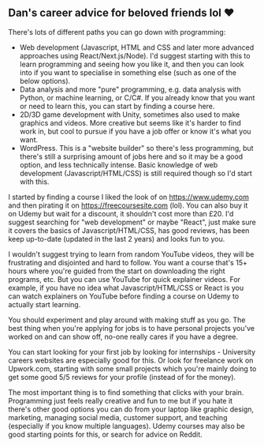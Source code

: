 ## Dan's career advice for beloved friends lol ❤️

There's lots of different paths you can go down with programming:

- Web development (Javascript, HTML and CSS and later more advanced approaches using React/Next.js/Node). I'd suggest starting with this to learn programming and seeing how you like it, and then you can look into if you want to specialise in something else (such as one of the below options).
- Data analysis and more "pure" programming, e.g. data analysis with Python, or machine learning, or C/C#. If you already know that you want or need to learn this, you can start by finding a course here.
- 2D/3D game development with Unity, sometimes also used to make graphics and videos. More creative but seems like it's harder to find work in, but cool to pursue if you have a job offer or know it's what you want.
- WordPress. This is a "website builder" so there's less programming, but there's still a surprising amount of jobs here and so it may be a good option, and less technically intense. Basic knowledge of web development (Javascript/HTML/CSS) is still required though so I'd start with this.

I started by finding a course I liked the look of on https://www.udemy.com and then pirating it on https://freecoursesite.com (lol). You can also buy it on Udemy but wait for a discount, it shouldn't cost more than £20. I'd suggest searching for "web development" or maybe "React", just make sure it covers the basics of Javascript/HTML/CSS, has good reviews, has been keep up-to-date (updated in the last 2 years) and looks fun to you.

I wouldn't suggest trying to learn from random YouTube videos, they will be frustrating and disjointed and hard to follow. You want a course that's 15+ hours where you're guided from the start on downloading the right programs, etc. But you can use YouTube for quick explainer videos. For example, if you have no idea what Javascript/HTML/CSS or React is you can watch explainers on YouTube before finding a course on Udemy to actually start learning.

You should experiment and play around with making stuff as you go. The best thing when you're applying for jobs is to have personal projects you've worked on and can show off, no-one really cares if you have a degree.

You can start looking for your first job by looking for internships - University careers websites are especially good for this. Or look for freelance work on Upwork.com, starting with some small projects which you're mainly doing to get some good 5/5 reviews for your profile (instead of for the money).

The most important thing is to find something that clicks with your brain. Programming just feels really creative and fun to me but if you hate it there's other good options you can do from your laptop like graphic design, marketing, managing social media, customer support, and teaching (especially if you know multiple languages). Udemy courses may also be good starting points for this, or search for advice on Reddit.
